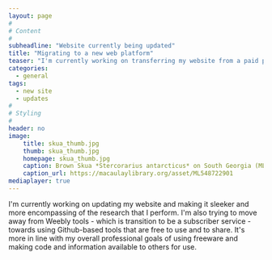 ```yaml
---
layout: page
#
# Content
#
subheadline: "Website currently being updated"
title: "Migrating to a new web platform"
teaser: "I'm currently working on transferring my website from a paid platform to an open source platform. More to follow!"
categories:
  - general
tags:
  - new site
  - updates
#
# Styling
#
header: no
image:
    title: skua_thumb.jpg
    thumb: skua_thumb.jpg
    homepage: skua_thumb.jpg
    caption: Brown Skua *Stercorarius antarcticus* on South Georgia (ML548722901)
    caption_url: https://macaulaylibrary.org/asset/ML548722901
mediaplayer: true
---
```


I'm currently working on updating my website and making it sleeker and more encompassing of the research that I perform. I'm also trying to move away from Weebly tools - which is transition to be a subscriber service - towards using Github-based tools that are free to use and to share. It's more in line with my overall professional goals of using freeware and making code and information available to others for use.
